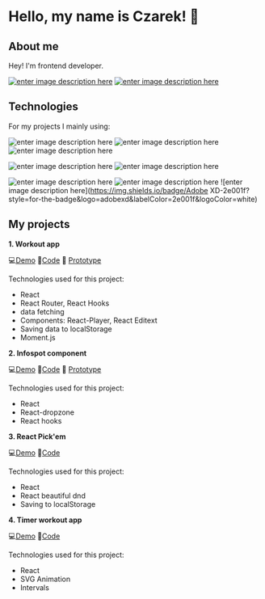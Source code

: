 
# Hello, my name is Czarek! 👋

## About me

Hey! I'm frontend developer. 

[![enter image description here](https://img.shields.io/badge/LinkedIn-blue?style=for-the-badge&logo=linkedin&labelColor=blue&link=https://www.linkedin.com/in/)](https://www.linkedin.com/in/czarek-bodnar-7b3b521b0/)
[![enter image description here](https://img.shields.io/badge/Gmail-red?style=for-the-badge&logo=gmail&labelColor=red&logoColor=white)](mailto:xsimi01x@gmail.com)

## Technologies

For my projects I mainly using:

![enter image description here](https://img.shields.io/badge/HTML5-orange?style=for-the-badge&logo=html5&labelColor=orange&logoColor=white)
![enter image description here](https://img.shields.io/badge/CSS3-blue?style=for-the-badge&logo=css3&labelColor=blue&logoColor=white)
![enter image description here](https://img.shields.io/badge/Javascript-black?style=for-the-badge&logo=Javascript&labelColor=black&logoColor=white)

![enter image description here](https://img.shields.io/badge/React-2319cf?style=for-the-badge&logo=React&labelColor=2319cf&logoColor=white)
![enter image description here](https://img.shields.io/badge/Firebase-ff9830?style=for-the-badge&logo=firebase&labelColor=ff9830&logoColor=white)

![enter image description here](https://img.shields.io/badge/Git-4f4e4d?style=for-the-badge&logo=git&labelColor=4f4e4d&logoColor=white)
![enter image description here](https://img.shields.io/badge/InVision-FF3366?style=for-the-badge&logo=invision&labelColor=FF3366&logoColor=white)
![enter image description here](https://img.shields.io/badge/Adobe XD-2e001f?style=for-the-badge&logo=adobexd&labelColor=2e001f&logoColor=white)

## My projects


**1. Workout app**

💻[Demo](https://atlas-kalisteniki.netlify.app/) 
📜[Code](https://github.com/CezaryBodnar/workout-app)
🎴 [Prototype](https://cezarybodnar813283.invisionapp.com/prototype/ckgscz80v00lgq4015a1b04te/play)

Technologies used for this project:
- React
- React Router, React Hooks
- data fetching
- Components: React-Player, React Editext
- Saving data to localStorage
- Moment.js

**2. Infospot component**

💻[Demo](https://infospot-component.netlify.app/) 
📜[Code](https://github.com/CezaryBodnar/Infospot-component) 
🎴 [Prototype](https://cezarybodnar813283.invisionapp.com/prototype/ckborxwn1001hob01tfbkx51s/play)

Technologies used for this project:
- React
- React-dropzone
- React hooks

**3. React Pick'em**

💻[Demo](https://pickem-clone.netlify.app/) 
📜[Code](https://github.com/CezaryBodnar/react-pick-em-clone) 

Technologies used for this project:
- React
- React beautiful dnd
- Saving to localStorage

**4. Timer workout app**

💻[Demo](https://countdown-workout.netlify.app/) 
📜[Code](https://github.com/CezaryBodnar/countdown-workout-app) 

Technologies used for this project:
- React
- SVG Animation
- Intervals


